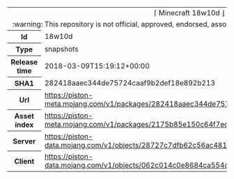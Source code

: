 <html><table>
<tr><td colspan="2" align="center"><img width="0" height="0"><br/>⌈ Minecraft 18w10d ⌋<br/><img width="0" height="0"></td></tr>
<tr><td colspan="2" align="center"><img width="0" height="0"><br/>
:warning: This repository is not official, approved, endorsed, associated or connected with Mojang :warning:
<br/><img width="0" height="0"></td></tr>
<tr><th>Id</th><td>18w10d</td></tr>
<tr><th>Type</th><td>snapshots</td></tr>
<tr><th>Release time</th><td>2018-03-09T15:19:12+00:00</td></tr>
<tr><th>SHA1</th><td>282418aaec344de75724caaf9b2def18e892b213</td></tr>
<tr><th>Url</th><td><a href="https://piston-meta.mojang.com/v1/packages/282418aaec344de75724caaf9b2def18e892b213/18w10d.json">https://piston-meta.mojang.com/v1/packages/282418aaec344de75724caaf9b2def18e892b213/18w10d.json</a></td></tr>
<tr><th>Asset index</th><td><a href="https://piston-meta.mojang.com/v1/packages/2175b85e150c64f7ed285e7624b87c18cd992497/1.13.json">https://piston-meta.mojang.com/v1/packages/2175b85e150c64f7ed285e7624b87c18cd992497/1.13.json</a></td></tr>
<tr><th>Server</th><td><a href="https://piston-data.mojang.com/v1/objects/28727c7dfb62c56ac48153ab9a25d42115f85f94/server.jar">https://piston-data.mojang.com/v1/objects/28727c7dfb62c56ac48153ab9a25d42115f85f94/server.jar</a></td></tr>
<tr><th>Client</th><td><a href="https://piston-data.mojang.com/v1/objects/062c014c0e8684ca554d3abbcfc31e3e56334a2a/client.jar">https://piston-data.mojang.com/v1/objects/062c014c0e8684ca554d3abbcfc31e3e56334a2a/client.jar</a></td></tr>
</table></html>